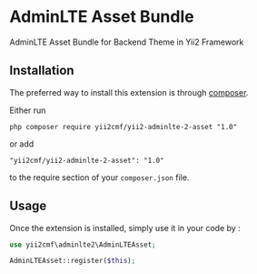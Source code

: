 AdminLTE Asset Bundle
=====================
AdminLTE Asset Bundle for Backend Theme in Yii2 Framework

Installation
------------

The preferred way to install this extension is through [composer](http://getcomposer.org/download/).

Either run

```
php composer require yii2cmf/yii2-adminlte-2-asset "1.0"
```

or add

```
"yii2cmf/yii2-adminlte-2-asset": "1.0"
```

to the require section of your `composer.json` file.


Usage
-----

Once the extension is installed, simply use it in your code by  :

```php
use yii2cmf\adminlte2\AdminLTEAsset;

AdminLTEAsset::register($this);
```
